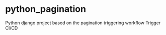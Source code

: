 # python_pagination
Python django project based on the pagination
t r i g g e r i n g   w o r k f l o w  
 T r i g g e r   C I / C D  
 